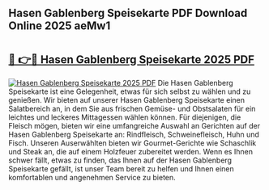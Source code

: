 ## Hasen Gablenberg Speisekarte PDF Download Online 2025 aeMw1

# <h2><a href="http://gc7mp3.nevu.top/?p=Hasen+Gablenberg+Speisekarte">🔗 👉🔴 Hasen Gablenberg Speisekarte 2025 PDF</a></h2>

[![Hasen Gablenberg Speisekarte 2025 PDF](https://i.imgur.com/dBaPXMq.png)](http://gc7mp3.nevu.top/?p=Hasen+Gablenberg+Speisekarte)
Die Hasen Gablenberg Speisekarte ist eine Gelegenheit, etwas für sich selbst zu wählen und zu genießen. Wir bieten auf unserer Hasen Gablenberg Speisekarte einen Salatbereich an, in dem Sie aus frischen Gemüse- und Obstsalaten für ein leichtes und leckeres Mittagessen wählen können. Für diejenigen, die Fleisch mögen, bieten wir eine umfangreiche Auswahl an Gerichten auf der Hasen Gablenberg Speisekarte an: Rindfleisch, Schweinefleisch, Huhn und Fisch. Unseren Auserwählten bieten wir Gourmet-Gerichte wie Schaschlik und Steak an, die auf einem Holzfeuer zubereitet werden. Wenn es Ihnen schwer fällt, etwas zu finden, das Ihnen auf der Hasen Gablenberg Speisekarte gefällt, ist unser Team bereit zu helfen und Ihnen einen komfortablen und angenehmen Service zu bieten.
